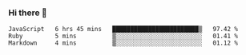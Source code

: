 ### Hi there 👋

<!--START_SECTION:waka-->
```text
JavaScript   6 hrs 45 mins   ████████████████████████▒   97.42 % 
Ruby         5 mins          ▒░░░░░░░░░░░░░░░░░░░░░░░░   01.41 % 
Markdown     4 mins          ▒░░░░░░░░░░░░░░░░░░░░░░░░   01.12 % 
```
<!--END_SECTION:waka-->

<!--
**acasarsa/acasarsa** is a ✨ _special_ ✨ repository because its `README.md` (this file) appears on your GitHub profile.

Here are some ideas to get you started:

- 🔭 I’m currently working on ...
- 🌱 I’m currently learning ...
- 👯 I’m looking to collaborate on ...
- 🤔 I’m looking for help with ...
- 💬 Ask me about ...
- 📫 How to reach me: ...
- 😄 Pronouns: ...
- ⚡ Fun fact: ...
-->
